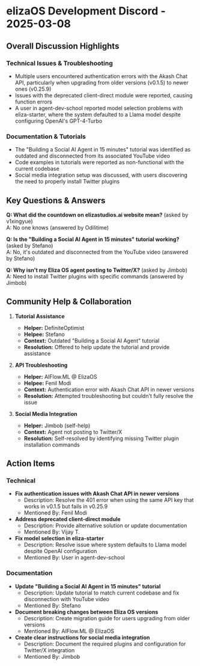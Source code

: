 # elizaOS Development Discord - 2025-03-08

## Overall Discussion Highlights

### Technical Issues & Troubleshooting
- Multiple users encountered authentication errors with the Akash Chat API, particularly when upgrading from older versions (v0.1.5) to newer ones (v0.25.9)
- Issues with the deprecated client-direct module were reported, causing function errors
- A user in agent-dev-school reported model selection problems with eliza-starter, where the system defaulted to a Llama model despite configuring OpenAI's GPT-4-Turbo

### Documentation & Tutorials
- The "Building a Social AI Agent in 15 minutes" tutorial was identified as outdated and disconnected from its associated YouTube video
- Code examples in tutorials were reported as non-functional with the current codebase
- Social media integration setup was discussed, with users discovering the need to properly install Twitter plugins

## Key Questions & Answers

**Q: What did the countdown on elizastudios.ai website mean?** (asked by v1xingyue)  
A: No one knows (answered by Odilitime)

**Q: Is the "Building a Social AI Agent in 15 minutes" tutorial working?** (asked by Stefano)  
A: No, it's outdated and disconnected from the YouTube video (answered by Stefano)

**Q: Why isn't my Eliza OS agent posting to Twitter/X?** (asked by Jimbob)  
A: Need to install Twitter plugins with specific commands (answered by Jimbob)

## Community Help & Collaboration

1. **Tutorial Assistance**
   - **Helper:** DefiniteOptimist
   - **Helpee:** Stefano
   - **Context:** Outdated "Building a Social AI Agent" tutorial
   - **Resolution:** Offered to help update the tutorial and provide assistance

2. **API Troubleshooting**
   - **Helper:** AIFlow.ML @ ElizaOS
   - **Helpee:** Fenil Modi
   - **Context:** Authentication error with Akash Chat API in newer versions
   - **Resolution:** Attempted troubleshooting but couldn't fully resolve the issue

3. **Social Media Integration**
   - **Helper:** Jimbob (self-help)
   - **Context:** Agent not posting to Twitter/X
   - **Resolution:** Self-resolved by identifying missing Twitter plugin installation commands

## Action Items

### Technical
- **Fix authentication issues with Akash Chat API in newer versions**
  - Description: Resolve the 401 error when using the same API key that works in v0.1.5 but fails in v0.25.9
  - Mentioned By: Fenil Modi
- **Address deprecated client-direct module**
  - Description: Provide alternative solution or update documentation
  - Mentioned By: Vijay T.
- **Fix model selection in eliza-starter**
  - Description: Resolve issue where system defaults to Llama model despite OpenAI configuration
  - Mentioned By: User in agent-dev-school

### Documentation
- **Update "Building a Social AI Agent in 15 minutes" tutorial**
  - Description: Update tutorial to match current codebase and fix disconnection with YouTube video
  - Mentioned By: Stefano
- **Document breaking changes between Eliza OS versions**
  - Description: Create migration guide for users upgrading from older versions
  - Mentioned By: AIFlow.ML @ ElizaOS
- **Create clear instructions for social media integration**
  - Description: Document the required plugins and configuration for Twitter/X integration
  - Mentioned By: Jimbob